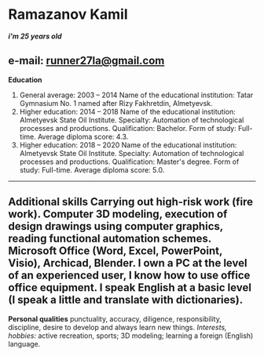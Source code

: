 # Ramazanov Kamil

___i'm 25 years old___

__e-mail:__
runner27la@gmail.com
---
__Education__
1. General average: 2003 – 2014
Name of the educational institution: Tatar Gymnasium No. 1 named after Rizy Fakhretdin, Almetyevsk.
2. Higher education: 2014 – 2018
Name of the educational institution: Almetyevsk State Oil Institute.
Specialty: Automation of technological processes and productions.
Qualification: Bachelor.
Form of study: Full-time.
Average diploma score: 4.3.
3. Higher education: 2018 – 2020
Name of the educational institution: Almetyevsk State Oil Institute.
Specialty: Automation of technological processes and productions.
Qualification: Master's degree.
Form of study: Full-time.
Average diploma score: 5.0.
---
__Additional skills__
Carrying out high-risk work (fire work).
Computer 3D modeling, execution of design drawings using computer graphics, reading functional automation schemes.
Microsoft Office (Word, Excel, PowerPoint, Visio), Archicad, Blender.
I own a PC at the level of an experienced user, I know how to use office office equipment.
I speak English at a basic level (I speak a little and translate with dictionaries).
---
__Personal qualities__
punctuality, accuracy, diligence, responsibility, discipline, desire to develop and always learn new things.
_Interests, hobbies:_ active recreation, sports; 3D modeling; learning a foreign (English) language.

